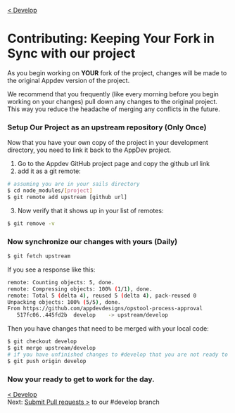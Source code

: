 [< Develop](Develop.md)
# Contributing: Keeping Your Fork in Sync with our project

As you begin working on **YOUR** fork of the project, changes will be made to the original Appdev version of the project.  

We recommend that you frequently (like every morning before you begin working on your changes) pull down any changes to the original project.  This way you reduce the headache of merging any conflicts in the future.


### Setup Our Project as an upstream repository (Only Once)
Now that you have your own copy of the project in your development directory, you need to link it back to the AppDev project.

1. Go to the Appdev GitHub project page and copy the github url link
2. add it as a git remote:
```sh
# assuming you are in your sails directory
$ cd node_modules/[project]
$ git remote add upstream [github url]
```
3. Now verify that it shows up in your list of remotes:
```sh
$ git remove -v
```


### Now synchronize our changes with yours (Daily)

```sh 
$ git fetch upstream
```

If you see a response like this:
```sh
remote: Counting objects: 5, done.
remote: Compressing objects: 100% (1/1), done.
remote: Total 5 (delta 4), reused 5 (delta 4), pack-reused 0
Unpacking objects: 100% (5/5), done.
From https://github.com/appdevdesigns/opstool-process-approval
   517fc06..445fd2b  develop    -> upstream/develop
```

Then you have changes that need to be merged with your local code:
```sh
$ git checkout develop
$ git merge upstream/develop
# if you have unfinished changes to #develop that you are not ready to push, then skip this next step:
$ git push origin develop
```


### Now your ready to get to work for the day.

  

[< Develop](Develop.md)     
Next: [Submit Pull requests >](develop_contribute_pull.md ) to our #develop branch